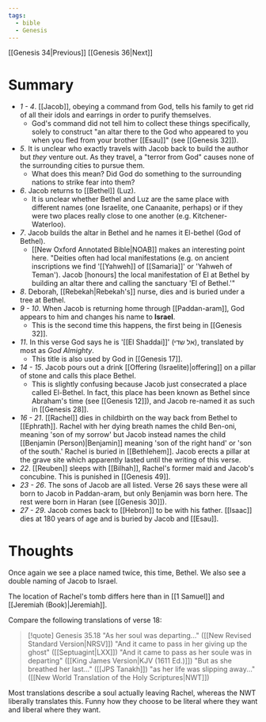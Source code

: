 ```yaml
---
tags:
  - bible
  - Genesis
---
```

[[Genesis 34|Previous]] [[Genesis 36|Next]]
# Summary
- *1 - 4*. [[Jacob]], obeying a command from God, tells his family to get rid of all their idols and earrings in order to purify themselves.
	- God's command did not tell him to collect these things specifically, solely to construct "an altar there to the God who appeared to you when you fled from your brother [[Esau]]" (see [[Genesis 32]]).
- *5*. It is unclear who exactly travels with Jacob back to build the author but *they* venture out. As they travel, a "terror from God" causes none of the surrounding cities to pursue them.
	- What does this mean? Did God do something to the surrounding nations to strike fear into them?
- *6*. Jacob returns to [[Bethel]] (Luz).
	- It is unclear whether Bethel and Luz are the same place with different names (one Israelite, one Canaanite, perhaps) or if they were two places really close to one another (e.g. Kitchener-Waterloo).
- *7*. Jacob builds the altar in Bethel and he names it El-bethel (God of Bethel). 
	- [[New Oxford Annotated Bible|NOAB]] makes an interesting point here. "Deities often had local manifestations (e.g. on ancient inscriptions we find '[[Yahweh]] of [[Samaria]]' or 'Yahweh of Teman'). Jacob \[honours] the local manifestation of El at Bethel by building an altar there and calling the sanctuary 'El of Bethel.'"
- *8*. Deborah, [[Rebekah|Rebekah's]] nurse, dies and is buried under a tree at Bethel. 
- *9 - 10*. When Jacob is returning home through [[Paddan-aram]], God appears to him and changes his name to **Israel**.
	- This is the second time this happens, the first being in [[Genesis 32]]. 
- *11*. In this verse God says he is '[[El Shaddai]]' (אל שדי), translated by most as *God Almighty*. 
	- This title is also used by God in [[Genesis 17]].
- *14 - 15*. Jacob pours out a drink [[Offering (Israelite)|offering]] on a pillar of stone and calls this place Bethel.
	- This is slightly confusing because Jacob just consecrated a place called El-Bethel. In fact, this place has been known as Bethel since Abraham's time (see [[Genesis 12]]), and Jacob re-named it as such in [[Genesis 28]]. 
- *16 - 21*. [[Rachel]] dies in childbirth on the way back from Bethel to [[Ephrath]]. Rachel with her dying breath names the child Ben-oni, meaning 'son of my sorrow' but Jacob instead names the child [[Benjamin (Person)|Benjamin]] meaning 'son of the right hand' or 'son of the south.' Rachel is buried in [[Bethlehem]]. Jacob erects a pillar at the grave site which apparently lasted until the writing of this verse.
- *22*. [[Reuben]] sleeps with [[Bilhah]], Rachel's former maid and Jacob's concubine. This is punished in [[Genesis 49]].
- *23 - 26*. The sons of Jacob are all listed. Verse 26 says these were all born to Jacob in Paddan-aram, but only Benjamin was born here. The rest were born in Haran (see [[Genesis 30]]).
- *27 - 29*. Jacob comes back to [[Hebron]] to be with his father. [[Isaac]] dies at 180 years of age and is buried by Jacob and [[Esau]].
# Thoughts
Once again we see a place named twice, this time, Bethel. We also see a double naming of Jacob to Israel.

The location of Rachel's tomb differs here than in [[1 Samuel]] and [[Jeremiah (Book)|Jeremiah]].

Compare the following translations of verse 18:
>[!quote] Genesis 35.18
>"As her soul was departing..." ([[New Revised Standard Version|NRSV]])
>"And it came to pass in her giving up the ghost" ([[Septuagint|LXX]])
>"And it came to pass as her soule was in departing" ([[King James Version|KJV (1611 Ed.)]])
>"But as she breathed her last..." ([[JPS Tanakh]])
>"as her life was slipping away..." ([[New World Translation of the Holy Scriptures|NWT]])

Most translations describe a soul actually leaving Rachel, whereas the NWT liberally translates this. Funny how they choose to be literal where they want and liberal where they want.